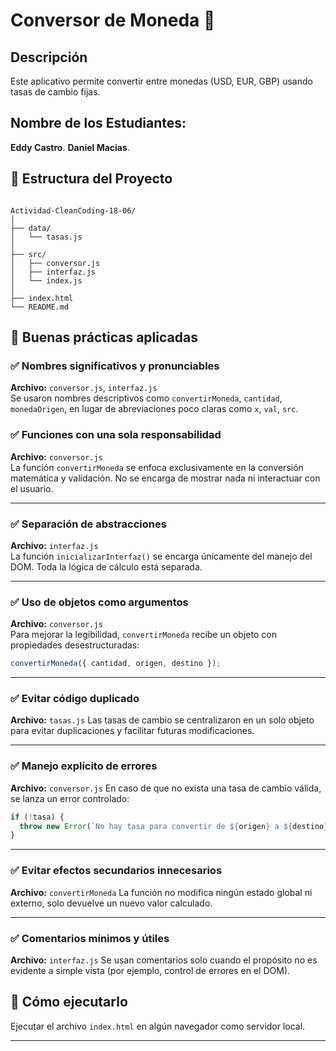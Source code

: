 # Conversor de Moneda 💱

## Descripción

Este aplicativo permite convertir entre monedas (USD, EUR, GBP)
usando tasas de cambio fijas.

## Nombre de los Estudiantes:

**Eddy Castro**.
**Daniel Macias**.

## 📁 Estructura del Proyecto

```

Actividad-CleanCoding-18-06/
│
├── data/
│   └── tasas.js
│
├── src/
│   ├── conversor.js
│   ├── interfaz.js
│   └── index.js
│
├── index.html
└── README.md

```

## 🧼 Buenas prácticas aplicadas

### ✅ Nombres significativos y pronunciables

**Archivo:** `conversor.js`, `interfaz.js`  
Se usaron nombres descriptivos como `convertirMoneda`, `cantidad`, `monedaOrigen`, en lugar de abreviaciones poco claras como `x`, `val`, `src`.

### ✅ Funciones con una sola responsabilidad

**Archivo:** `conversor.js`  
La función `convertirMoneda` se enfoca exclusivamente en la conversión matemática y validación. No se encarga de mostrar nada ni interactuar con el usuario.

---

### ✅ Separación de abstracciones

**Archivo:** `interfaz.js`  
La función `inicializarInterfaz()` se encarga únicamente del manejo del DOM. Toda la lógica de cálculo está separada.

---

### ✅ Uso de objetos como argumentos

**Archivo:** `conversor.js`  
Para mejorar la legibilidad, `convertirMoneda` recibe un objeto con propiedades desestructuradas:

```js
convertirMoneda({ cantidad, origen, destino });
```

---

### ✅ Evitar código duplicado

**Archivo:** `tasas.js`
Las tasas de cambio se centralizaron en un solo objeto para evitar duplicaciones y facilitar futuras modificaciones.

---

### ✅ Manejo explícito de errores

**Archivo:** `conversor.js`
En caso de que no exista una tasa de cambio válida, se lanza un error controlado:

```js
if (!tasa) {
  throw new Error(`No hay tasa para convertir de ${origen} a ${destino}`);
}
```

---

### ✅ Evitar efectos secundarios innecesarios

**Archivo:** `convertirMoneda`
La función no modifica ningún estado global ni externo, solo devuelve un nuevo valor calculado.

---

### ✅ Comentarios mínimos y útiles

**Archivo:** `interfaz.js`
Se usan comentarios solo cuando el propósito no es evidente a simple vista (por ejemplo, control de errores en el DOM).

## 🚀 Cómo ejecutarlo

Ejecutar el archivo `index.html` en algún navegador como servidor local.

---
